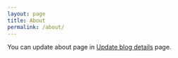 ```yaml
---
layout: page
title: About
permalink: /about/
---
```


You can update about page in [Update blog details](http://www.cyobb.com/update_blog) page.
